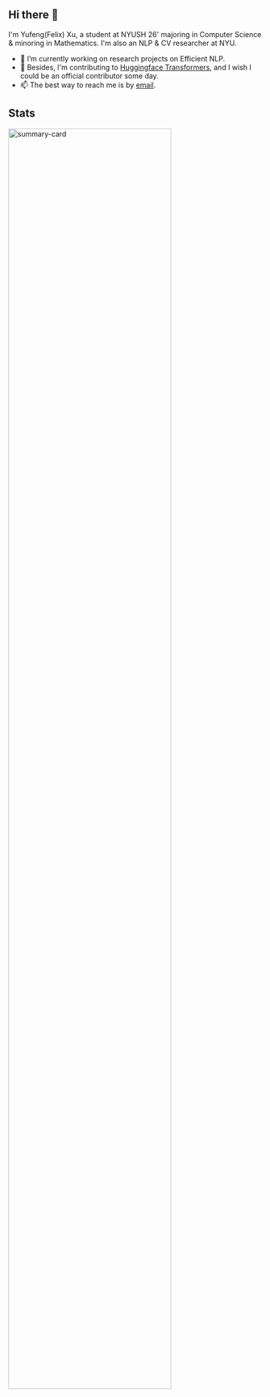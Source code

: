 ## Hi there 👋

I'm Yufeng(Felix) Xu, a student at NYUSH 26' majoring in Computer Science & minoring in Mathematics. I'm also an NLP & CV researcher at NYU.
- 🔭 I’m currently working on research projects on Efficient NLP.
- 👯 Besides, I'm contributing to [Huggingface Transformers](https://github.com/huggingface/transformers), and I wish I could be an official contributor some day.
- 📫 The best way to reach me is by [email](mailto:yx3038@nyu.edu).
<!--
**Zephyr271828/Zephyr271828** is a ✨ _special_ ✨ repository because its `README.md` (this file) appears on your GitHub profile.

Here are some ideas to get you started:

- 🔭 I’m currently working on ...
- 🌱 I’m currently learning ...
- 👯 I’m looking to collaborate on ...
- 🤔 I’m looking for help with ...
- 💬 Ask me about ...
- 📫 How to reach me: ...
- 😄 Pronouns: ...
- ⚡ Fun fact: ...
-->

## Stats

<!-- <img alt="summary-card" src="https://github-readme-stats.vercel.app/api?username=Zephyr271828&show_icons=true&theme=tokyonight" style="width:80%"/> -->

<img alt="summary-card" src="https://github-profile-summary-cards.vercel.app/api/cards/profile-details?username=Zephyr271828&theme=tokyonight" style="width:80%"/>

<!-- <img alt="summary-card" src="https://github-readme-streak-stats.herokuapp.com/?user=Zephyr271828&theme=tokyonight" style="width:80%"/> -->

